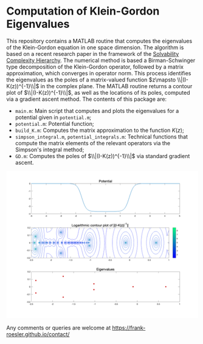 # Computation of Klein-Gordon Eigenvalues
This repository contains a MATLAB routine that computes the eigenvalues of the Klein-Gordon equation in one space dimension. The algorithm is based on a recent research paper in the framework of the [Solvability Complexity Hierarchy](https://cordis.europa.eu/project/id/885904). The numerical method is based a Birman-Schwinger type decomposition of the Klein-Gordon operator, followed by a matrix approximation, which converges in operator norm. This process identifies the eigenvalues as the poles of a matrix-valued function $z\mapsto \\|(I-K(z))^{-1}\\|$ in the complex plane. The MATLAB routine returns a contour plot of $\\|(I-K(z))^{-1}\\|$, as well as the locations of its poles, computed via a gradient ascent method. The contents of this package are:
* `main.m`: Main script that computes and plots the eigenvalues for a potential given in `potential.m`;
* `potential.m`: Potential function;
* `build_K.m`: Computes the matrix approximation to the function $K(z)$;
* `simpson_integral.m`, `potential_integrals.m`: Technical functions that compute the matrix elements of the relevant operators via the Simpson's integral method;
* `GD.m`: Computes the poles of $\\|(I-K(z))^{-1}\\|$ via standard gradient ascent.

![a plot of the algorithm's output](https://github.com/frank-roesler/spectral_klein_gordon/blob/main/output.png)

Any comments or queries are welcome at https://frank-roesler.github.io/contact/

